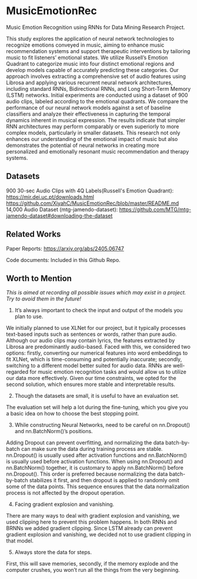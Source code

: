 # MusicEmotionRec
Music Emotion Recognition using RNNs for Data Mining Research Project.

This study explores the application of neural network technologies to recognize emotions conveyed
in music, aiming to enhance music recommendation systems and support therapeutic interventions by
tailoring music to fit listeners’ emotional states. We utilize Russell’s Emotion Quadrant to categorize
music into four distinct emotional regions and develop models capable of accurately predicting these
categories. Our approach involves extracting a comprehensive set of audio features using Librosa
and applying various recurrent neural network architectures, including standard RNNs, Bidirectional
RNNs, and Long Short-Term Memory (LSTM) networks. Initial experiments are conducted using a
dataset of 900 audio clips, labeled according to the emotional quadrants. We compare the performance
of our neural network models against a set of baseline classifiers and analyze their effectiveness in
capturing the temporal dynamics inherent in musical expression. The results indicate that simpler
RNN architectures may perform comparably or even superiorly to more complex models, particularly
in smaller datasets. This research not only enhances our understanding of the emotional impact
of music but also demonstrates the potential of neural networks in creating more personalized and
emotionally resonant music recommendation and therapy systems.

## Datasets

900 30-sec Audio Clips with 4Q Labels(Russell's Emotion Quadrant):
https://mir.dei.uc.pt/downloads.html
https://github.com/XiyahC/MusicEmotionRec/blob/master/README.md
14,000 Audio Dataset (mtg-jamendo-dataset):
https://github.com/MTG/mtg-jamendo-dataset#downloading-the-dataset

## Related Works

Paper Reports: https://arxiv.org/abs/2405.06747

Code documents: Included in this Github Repo.

## Worth to Mention

*This is aimed at recording all possible issues which may exist in a project. Try to avoid them in the future!*

1. It’s always important to check the input and output of the models you plan to use. 

We initially planned to use XLNet for our project, but it typically processes text-based inputs such as sentences or words, rather than pure audio. Although our audio clips may contain lyrics, the features extracted by Librosa are predominantly audio-based. Faced with this, we considered two options: firstly, converting our numerical features into word embeddings to fit XLNet, which is time-consuming and potentially inaccurate; secondly, switching to a different model better suited for audio data. RNNs are well-regarded for music emotion recognition tasks and would allow us to utilize our data more effectively. Given our time constraints, we opted for the second solution, which ensures more stable and interpretable results.

2. Though the datasets are small, it is useful to have an evaluation set.

The evaluation set will help a lot during the fine-tuning, which you give you a basic idea on how to choose the best stopping point.

3. While constructing Neural Networks, need to be careful on nn.Dropout() and nn.BatchNorm()’s positions.

Adding Dropout can prevent overfitting, and normalizing the data batch-by-batch can make sure the data during training process are stable. nn.Dropout() is usually used after activation functions and nn.BatchNorm() is usually used before activation functions. When using nn.Dropout() and nn.BatchNorm() together, it is customary to apply nn.BatchNorm() before nn.Dropout(). This order is preferred because normalizing the data batch-by-batch stabilizes it first, and then dropout is applied to randomly omit some of the data points. This sequence ensures that the data normalization process is not affected by the dropout operation.

4. Facing gradient explosion and vanishing.

There are many ways to deal with gradient explosion and vanishing, we used clipping here to prevent this problem happens. In both RNNs and BRNNs we added gradient clipping. Since LSTM already can prevent gradient explosion and vanishing, we decided not to use gradient clipping in that model.

5. Always store the data for steps.

First, this will save memories, secondly, if the memory explode and the computer crushes, you won’t run all the things from the very beginning.
